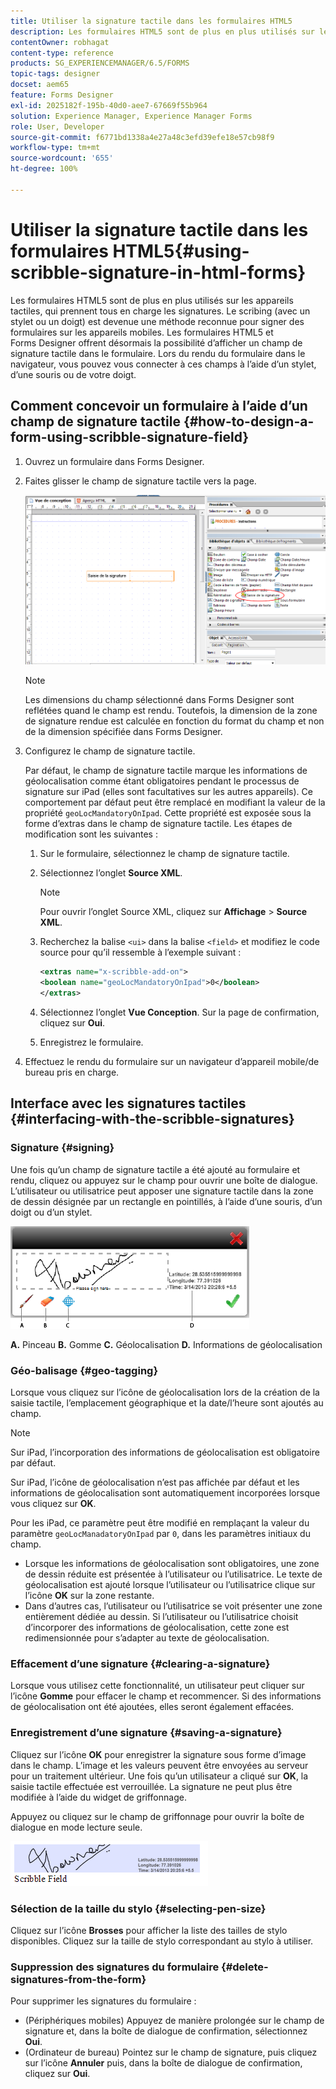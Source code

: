 ```yaml
---
title: Utiliser la signature tactile dans les formulaires HTML5
description: Les formulaires HTML5 sont de plus en plus utilisés sur les appareils tactiles, qui prennent tous en charge les signatures. La signature de documents sur les appareils mobiles est devenue une méthode reconnue pour signer des formulaires sur les appareils mobiles.
contentOwner: robhagat
content-type: reference
products: SG_EXPERIENCEMANAGER/6.5/FORMS
topic-tags: designer
docset: aem65
feature: Forms Designer
exl-id: 2025182f-195b-40d0-aee7-67669f55b964
solution: Experience Manager, Experience Manager Forms
role: User, Developer
source-git-commit: f6771bd1338a4e27a48c3efd39efe18e57cb98f9
workflow-type: tm+mt
source-wordcount: '655'
ht-degree: 100%

---
```


# Utiliser la signature tactile dans les formulaires HTML5{#using-scribble-signature-in-html-forms}

Les formulaires HTML5 sont de plus en plus utilisés sur les appareils tactiles, qui prennent tous en charge les signatures. Le scribing (avec un stylet ou un doigt) est devenue une méthode reconnue pour signer des formulaires sur les appareils mobiles. Les formulaires HTML5 et Forms Designer offrent désormais la possibilité d’afficher un champ de signature tactile dans le formulaire. Lors du rendu du formulaire dans le navigateur, vous pouvez vous connecter à ces champs à l’aide d’un stylet, d’une souris ou de votre doigt.

## Comment concevoir un formulaire à l’aide d’un champ de signature tactile {#how-to-design-a-form-using-scribble-signature-field}

1. Ouvrez un formulaire dans Forms Designer.
1. Faites glisser le champ de signature tactile vers la page.

   ![designer_scribble](assets/designer_scribble.png)

   >[!NOTE]
   >
   >Les dimensions du champ sélectionné dans Forms Designer sont reflétées quand le champ est rendu. Toutefois, la dimension de la zone de signature rendue est calculée en fonction du format du champ et non de la dimension spécifiée dans Forms Designer.

1. Configurez le champ de signature tactile.

   Par défaut, le champ de signature tactile marque les informations de géolocalisation comme étant obligatoires pendant le processus de signature sur iPad (elles sont facultatives sur les autres appareils). Ce comportement par défaut peut être remplacé en modifiant la valeur de la propriété `geoLocMandatoryOnIpad`. Cette propriété est exposée sous la forme d’extras dans le champ de signature tactile. Les étapes de modification sont les suivantes :

   1. Sur le formulaire, sélectionnez le champ de signature tactile.
   1. Sélectionnez l’onglet **Source XML**.

      >[!NOTE]
      >
      >Pour ouvrir l’onglet Source XML, cliquez sur **Affichage** > **Source XML**.

   1. Recherchez la balise `<ui>` dans la balise `<field>` et modifiez le code source pour qu’il ressemble à l’exemple suivant :

      ```xml
      <extras name="x-scribble-add-on">
      <boolean name="geoLocMandatoryOnIpad">0</boolean>
      </extras>
      ```

   1. Sélectionnez l’onglet **Vue Conception**. Sur la page de confirmation, cliquez sur **Oui**.
   1. Enregistrez le formulaire.

1. Effectuez le rendu du formulaire sur un navigateur d’appareil mobile/de bureau pris en charge.

## Interface avec les signatures tactiles {#interfacing-with-the-scribble-signatures}

### Signature {#signing}

Une fois qu’un champ de signature tactile a été ajouté au formulaire et rendu, cliquez ou appuyez sur le champ pour ouvrir une boîte de dialogue. L’utilisateur ou utilisatrice peut apposer une signature tactile dans la zone de dessin désignée par un rectangle en pointillés, à l’aide d’une souris, d’un doigt ou d’un stylet.

![géolocalisation](assets/geolocation.png)

**A.** Pinceau **B.** Gomme **C.** Géolocalisation **D.** Informations de géolocalisation

### Géo-balisage {#geo-tagging}

Lorsque vous cliquez sur l’icône de géolocalisation lors de la création de la saisie tactile, l’emplacement géographique et la date/l’heure sont ajoutés au champ.

>[!NOTE]
>
>Sur iPad, l’incorporation des informations de géolocalisation est obligatoire par défaut.

Sur iPad, l’icône de géolocalisation n’est pas affichée par défaut et les informations de géolocalisation sont automatiquement incorporées lorsque vous cliquez sur **OK**.

Pour les iPad, ce paramètre peut être modifié en remplaçant la valeur du paramètre `geoLocManadatoryOnIpad` par `0`, dans les paramètres initiaux du champ.

* Lorsque les informations de géolocalisation sont obligatoires, une zone de dessin réduite est présentée à l’utilisateur ou l’utilisatrice. Le texte de géolocalisation est ajouté lorsque l’utilisateur ou l’utilisatrice clique sur l’icône **OK** sur la zone restante.
* Dans d’autres cas, l’utilisateur ou l’utilisatrice se voit présenter une zone entièrement dédiée au dessin. Si l’utilisateur ou l’utilisatrice choisit d’incorporer des informations de géolocalisation, cette zone est redimensionnée pour s’adapter au texte de géolocalisation.

### Effacement d’une signature {#clearing-a-signature}

Lorsque vous utilisez cette fonctionnalité, un utilisateur peut cliquer sur l’icône **Gomme** pour effacer le champ et recommencer. Si des informations de géolocalisation ont été ajoutées, elles seront également effacées.

### Enregistrement d’une signature {#saving-a-signature}

Cliquez sur l’icône **OK** pour enregistrer la signature sous forme d’image dans le champ. L’image et les valeurs peuvent être envoyées au serveur pour un traitement ultérieur. Une fois qu’un utilisateur a cliqué sur **OK**, la saisie tactile effectuée est verrouillée. La signature ne peut plus être modifiée à l’aide du widget de griffonnage.

Appuyez ou cliquez sur le champ de griffonnage pour ouvrir la boîte de dialogue en mode lecture seule.

![3](assets/3.png)

### Sélection de la taille du stylo {#selecting-pen-size}

Cliquez sur l’icône **Brosses** pour afficher la liste des tailles de stylo disponibles. Cliquez sur la taille de stylo correspondant au stylo à utiliser.

### Suppression des signatures du formulaire {#delete-signatures-from-the-form}

Pour supprimer les signatures du formulaire :

* (Périphériques mobiles) Appuyez de manière prolongée sur le champ de signature et, dans la boîte de dialogue de confirmation, sélectionnez **Oui**.
* (Ordinateur de bureau) Pointez sur le champ de signature, puis cliquez sur l’icône **Annuler** puis, dans la boîte de dialogue de confirmation, cliquez sur **Oui**.
